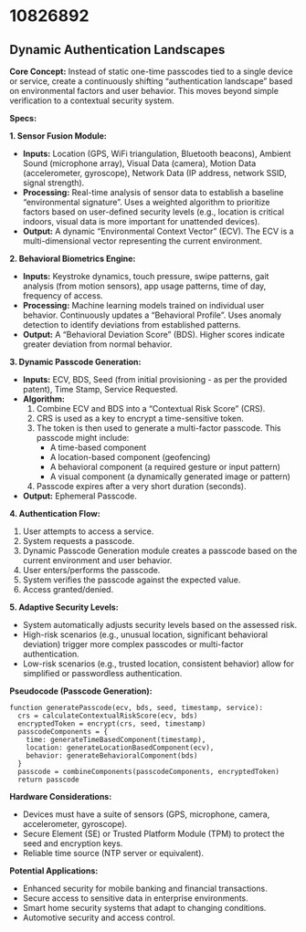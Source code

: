 # 10826892

## Dynamic Authentication Landscapes

**Core Concept:** Instead of static one-time passcodes tied to a single device or service, create a continuously shifting “authentication landscape” based on environmental factors and user behavior. This moves beyond simple verification to a contextual security system.

**Specs:**

**1. Sensor Fusion Module:**

*   **Inputs:** Location (GPS, WiFi triangulation, Bluetooth beacons), Ambient Sound (microphone array), Visual Data (camera), Motion Data (accelerometer, gyroscope), Network Data (IP address, network SSID, signal strength).
*   **Processing:**  Real-time analysis of sensor data to establish a baseline “environmental signature”. Uses a weighted algorithm to prioritize factors based on user-defined security levels (e.g., location is critical indoors, visual data is more important for unattended devices).
*   **Output:**  A dynamic “Environmental Context Vector” (ECV).  The ECV is a multi-dimensional vector representing the current environment.

**2. Behavioral Biometrics Engine:**

*   **Inputs:**  Keystroke dynamics, touch pressure, swipe patterns, gait analysis (from motion sensors), app usage patterns, time of day, frequency of access.
*   **Processing:**  Machine learning models trained on individual user behavior. Continuously updates a “Behavioral Profile”. Uses anomaly detection to identify deviations from established patterns.
*   **Output:** A “Behavioral Deviation Score” (BDS). Higher scores indicate greater deviation from normal behavior.

**3. Dynamic Passcode Generation:**

*   **Inputs:** ECV, BDS, Seed (from initial provisioning - as per the provided patent), Time Stamp, Service Requested.
*   **Algorithm:**
    1.  Combine ECV and BDS into a “Contextual Risk Score” (CRS).
    2.  CRS is used as a key to encrypt a time-sensitive token.
    3.  The token is then used to generate a multi-factor passcode. This passcode might include:
        *   A time-based component
        *   A location-based component (geofencing)
        *   A behavioral component (a required gesture or input pattern)
        *   A visual component (a dynamically generated image or pattern)
    4. Passcode expires after a very short duration (seconds).
*   **Output:**  Ephemeral Passcode.

**4. Authentication Flow:**

1.  User attempts to access a service.
2.  System requests a passcode.
3.  Dynamic Passcode Generation module creates a passcode based on the current environment and user behavior.
4.  User enters/performs the passcode.
5.  System verifies the passcode against the expected value.
6.  Access granted/denied.

**5. Adaptive Security Levels:**

*   System automatically adjusts security levels based on the assessed risk.
*   High-risk scenarios (e.g., unusual location, significant behavioral deviation) trigger more complex passcodes or multi-factor authentication.
*   Low-risk scenarios (e.g., trusted location, consistent behavior) allow for simplified or passwordless authentication.



**Pseudocode (Passcode Generation):**

```
function generatePasscode(ecv, bds, seed, timestamp, service):
  crs = calculateContextualRiskScore(ecv, bds)
  encryptedToken = encrypt(crs, seed, timestamp)
  passcodeComponents = {
    time: generateTimeBasedComponent(timestamp),
    location: generateLocationBasedComponent(ecv),
    behavior: generateBehavioralComponent(bds)
  }
  passcode = combineComponents(passcodeComponents, encryptedToken)
  return passcode
```

**Hardware Considerations:**

*   Devices must have a suite of sensors (GPS, microphone, camera, accelerometer, gyroscope).
*   Secure Element (SE) or Trusted Platform Module (TPM) to protect the seed and encryption keys.
*   Reliable time source (NTP server or equivalent).

**Potential Applications:**

*   Enhanced security for mobile banking and financial transactions.
*   Secure access to sensitive data in enterprise environments.
*   Smart home security systems that adapt to changing conditions.
*   Automotive security and access control.